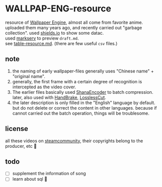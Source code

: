 # WALLPAP-ENG-resource

resource of [Wallpaper Engine](https://www.wallpaperengine.io/), almost all come from favorite anime. uploaded them many years ago, and recently carried out "garbage collection".
used [shields.io](https://shields.io/) to show some datac.  
used [markserv](https://github.com/markserv/markserv) to preview `draft.md`.  
see [table-resource.md](/table-resource.md). (there are few useful `csv` files.)

## note

1. the naming of early wallpaper-files generally uses "Chinese name" + "original name".
2. generally, the first frame with a certain degree of recognition is intercepted as the video cover.
3. The earlier files basically used [ShanaEncoder](https://sourceforge.net/projects/shanaencoder/) to batch compression. later, also used with [HandBrake](https://handbrake.fr), [LosslessCut](https://github.com/mifi/lossless-cut).
4. the later description is only filled in the "English" language by default. but do not delete or correct the content in other languages. because if cannot carried out the batch operation, things will be troublesome.

## license

all these videos on [steamcommunity](https://steamcommunity.com/), their copyrights belong to the producer, etc 👮

## todo

- [ ] supplement the information of song
- [ ] learn about sql 🤡
